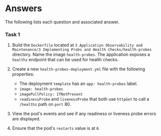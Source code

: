 # Answers

The following lists each question and associated answer.

### Task 1

1. Build the `Dockerfile` located at `3 Application Observability and Maintenance/3 Implementing Probs and Health Checks/health-probes` directory. Name the image `health-probes`. The application exposes a `healthz` endpoint that can be used for health checks.

2. Create a new `health-probes-deployment.yml` file with the following properties:
    - The deployment `template` has an `app: health-probes` label.
    - `image: health-probes`
    - `imagePullPolicy: IfNotPresent`
    - `readinessProbe` and `livenessProbe` that both use `httpGet` to call a `/healthz` path on `port` 80.

3. View the pod's events and see if any readiness or liveness probe errors are displayed.

4. Ensure that the pod's `restarts` value is at `0`. 